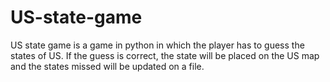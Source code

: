 # US-state-game
US state game is a game in python in which the player has to guess the states of US. If the guess is correct, the state will be placed on the US map and the states missed will be updated on a file.
